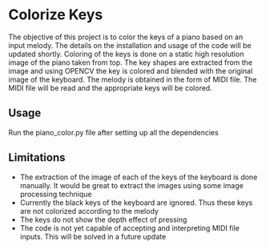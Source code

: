 # Colorize Keys

The objective of this project is to color the keys of a piano based on an input melody. The details on the installation and usage of the code will be updated shortly.
Coloring of the keys is done on a static high resolution image of the piano taken from top. The key shapes are extracted from the image and using OPENCV the key is colored
and blended with the original image of the keyboard. The melody is obtained in the form of MIDI file. The MIDI file will be read and the appropriate keys will be colored.

## Usage
Run the piano_color.py file after setting up all the dependencies

## Limitations
* The extraction of the image of each of the keys of the keyboard is done manually. It would be great to extract the images using some image processing technique
* Currently the black keys of the keyboard are ignored. Thus these keys are not colorized according to the melody
* The keys do not show the depth effect of pressing
* The code is not yet capable of accepting and interpreting MIDI file inputs. This will be solved in a future update

